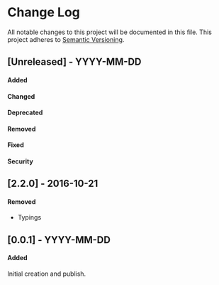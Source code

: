 # Change Log
All notable changes to this project will be documented in this file.
This project adheres to [Semantic Versioning](http://semver.org/).


## [Unreleased] - YYYY-MM-DD
#### Added
#### Changed
#### Deprecated
#### Removed
#### Fixed
#### Security

## [2.2.0] - 2016-10-21
#### Removed
- Typings


## [0.0.1] - YYYY-MM-DD
#### Added
Initial creation and publish.
